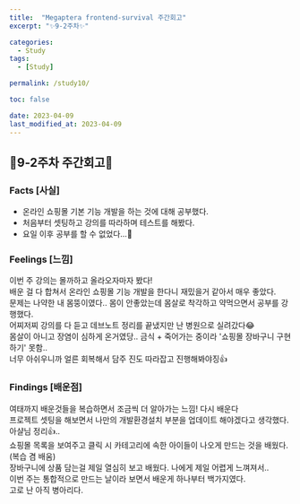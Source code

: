 ```yaml
---
title:  "Megaptera frontend-survival 주간회고"
excerpt: "✨9-2주차✨"

categories:
  - Study
tags:
  - [Study]

permalink: /study10/

toc: false

date: 2023-04-09
last_modified_at: 2023-04-09
---
```

## 💫9-2주차 주간회고💫

### Facts [사실]
- 온라인 쇼핑몰 기본 기능 개발을 하는 것에 대해 공부했다.
- 처음부터 셋팅하고 강의를 따라하며 테스트를 해봤다.
- 요일 이후 공부를 할 수 없었다...🥲

### Feelings [느낌]
이번 주 강의는 몰까하고 올라오자마자 봤다!\
배운 걸 다 합쳐서 온라인 쇼핑몰 기능 개발을 한다니 재밌을거 같아서 매우 좋았다.\
문제는 나약한 내 몸뚱이였다.. 몸이 안좋았는데 몸살로 착각하고 약먹으면서 공부를 강행했다.\
어찌저찌 강의를 다 듣고 데브노트 정리를 끝냈지만 난 병원으로 실려갔다😂\
몸살이 아니고 장염이 심하게 온거였당.. 금식 + 죽어가는 중이라 '쇼핑몰 장바구니 구현하기' 못함..\
너무 아쉬우니까 얼른 회복해서 담주 진도 따라잡고 진행해봐야징👍

### Findings [배운점]
여태까지 배운것들을 복습하면서 조금씩 더 알아가는 느낌! 다시 배운다\
프로젝트 셋팅을 해보면서 나만의 개발환경설치 부분을 업데이트 해야겠다고 생각했다. 아샬님 정리👍..\
쇼핑몰 목록을 보여주고 클릭 시 카테고리에 속한 아이들이 나오게 만드는 것을 배웠다.(복습 겸 배움)\
장바구니에 상품 담는걸 제일 열심히 보고 배웠다. 나에게 제일 어렵게 느껴져서..\
이번 주는 통합적으로 만드는 날이라 보면서 배운게 하나부터 백가지였다.\
고로 난 아직 병아리다.
